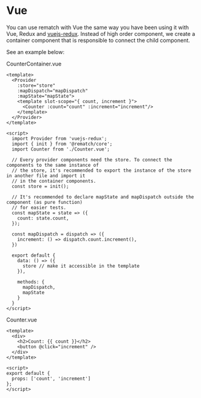 # Vue

You can use rematch with Vue the same way you have been using it with Vue, Redux and [vuejs-redux](https://github.com/titouancreach/vuejs-redux). Instead of high order component, we create a container component that is responsible to connect the child component.

See an example below:

CounterContainer.vue

```text
<template>
  <Provider
    :store="store" 
    :mapDispatch="mapDispatch" 
    :mapState="mapState">
    <template slot-scope="{ count, increment }">
      <Counter :count="count" :increment="increment"/>
    </template>
  </Provider>
</template>

<script>
  import Provider from 'vuejs-redux';
  import { init } from '@rematch/core';
  import Counter from './Counter.vue';

  // Every provider components need the store. To connect the components to the same instance of
  // the store, it's recommended to export the instance of the store in another file and import it
  // in the container components.
  const store = init();

  // It's recommended to declare mapState and mapDispatch outside the component (as pure function)
  // for easier tests.
  const mapState = state => ({
    count: state.count,
  });

  const mapDispatch = dispatch => ({
    increment: () => dispatch.count.increment(),
  })

  export default {
    data: () => ({
      store // make it accessible in the template
    }),

    methods: {
      mapDispatch,
      mapState
    }
  }
</script>
```

Counter.vue

```text
<template>
  <div>
    <h2>Count: {{ count }}</h2>
    <button @click="increment" />
  </div>
</template>

<script>
export default {
  props: ['count', 'increment']
};
</script>
```

